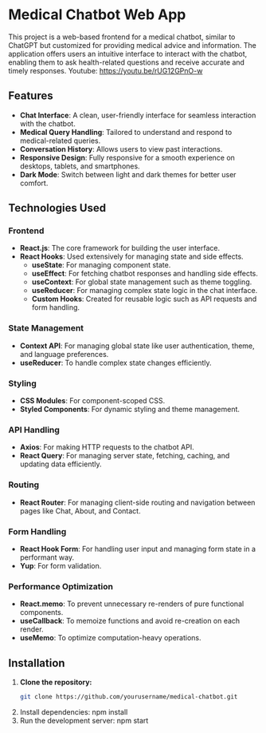 # Medical Chatbot Web App

This project is a web-based frontend for a medical chatbot, similar to ChatGPT but customized for providing medical advice and information. The application offers users an intuitive interface to interact with the chatbot, enabling them to ask health-related questions and receive accurate and timely responses.
Youtube: https://youtu.be/rUG12GPnO-w
## Features

- **Chat Interface**: A clean, user-friendly interface for seamless interaction with the chatbot.
- **Medical Query Handling**: Tailored to understand and respond to medical-related queries.
- **Conversation History**: Allows users to view past interactions.
- **Responsive Design**: Fully responsive for a smooth experience on desktops, tablets, and smartphones.
- **Dark Mode**: Switch between light and dark themes for better user comfort.

## Technologies Used

### Frontend
- **React.js**: The core framework for building the user interface.
- **React Hooks**: Used extensively for managing state and side effects.
  - **useState**: For managing component state.
  - **useEffect**: For fetching chatbot responses and handling side effects.
  - **useContext**: For global state management such as theme toggling.
  - **useReducer**: For managing complex state logic in the chat interface.
  - **Custom Hooks**: Created for reusable logic such as API requests and form handling.

### State Management
- **Context API**: For managing global state like user authentication, theme, and language preferences.
- **useReducer**: To handle complex state changes efficiently.

### Styling
- **CSS Modules**: For component-scoped CSS.
- **Styled Components**: For dynamic styling and theme management.

### API Handling
- **Axios**: For making HTTP requests to the chatbot API.
- **React Query**: For managing server state, fetching, caching, and updating data efficiently.

### Routing
- **React Router**: For managing client-side routing and navigation between pages like Chat, About, and Contact.

### Form Handling
- **React Hook Form**: For handling user input and managing form state in a performant way.
- **Yup**: For form validation.

### Performance Optimization
- **React.memo**: To prevent unnecessary re-renders of pure functional components.
- **useCallback**: To memoize functions and avoid re-creation on each render.
- **useMemo**: To optimize computation-heavy operations.


## Installation

1. **Clone the repository:**
   ```bash
   git clone https://github.com/yourusername/medical-chatbot.git
2. Install dependencies:
   npm install
3. Run the development server:
   npm start 
